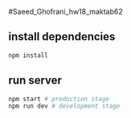 #Saeed_Ghofrani_hw18_maktab62

## install dependencies
```sh
npm install
```



## run server
```sh
npm start # production stage
npm run dev # development stage
```